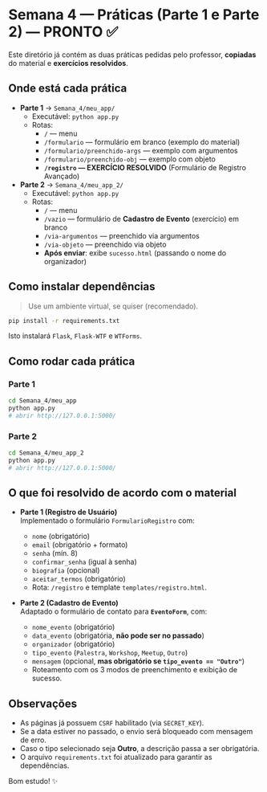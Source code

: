 # Semana 4 — Práticas (Parte 1 e Parte 2) — PRONTO ✅

Este diretório já contém as duas práticas pedidas pelo professor, **copiadas** do material e **exercícios resolvidos**.

## Onde está cada prática

- **Parte 1** → `Semana_4/meu_app/`
  - Executável: `python app.py`
  - Rotas:
    - `/` — menu
    - `/formulario` — formulário em branco (exemplo do material)
    - `/formulario/preenchido-args` — exemplo com argumentos
    - `/formulario/preenchido-obj` — exemplo com objeto
    - **`/registro` — EXERCÍCIO RESOLVIDO** (Formulário de Registro Avançado)
- **Parte 2** → `Semana_4/meu_app_2/`
  - Executável: `python app.py`
  - Rotas:
    - `/` — menu
    - `/vazio` — formulário de **Cadastro de Evento** (exercício) em branco
    - `/via-argumentos` — preenchido via argumentos
    - `/via-objeto` — preenchido via objeto
    - **Após enviar**: exibe `sucesso.html` (passando o nome do organizador)

## Como instalar dependências

> Use um ambiente virtual, se quiser (recomendado).

```bash
pip install -r requirements.txt
```

Isto instalará `Flask`, `Flask-WTF` e `WTForms`.

## Como rodar cada prática

### Parte 1
```bash
cd Semana_4/meu_app
python app.py
# abrir http://127.0.0.1:5000/
```

### Parte 2
```bash
cd Semana_4/meu_app_2
python app.py
# abrir http://127.0.0.1:5000/
```

## O que foi resolvido de acordo com o material

- **Parte 1 (Registro de Usuário)**  
  Implementado o formulário `FormularioRegistro` com:
  - `nome` (obrigatório)
  - `email` (obrigatório + formato)
  - `senha` (mín. 8)
  - `confirmar_senha` (igual à senha)
  - `biografia` (opcional)
  - `aceitar_termos` (obrigatório)
  - Rota: `/registro` e template `templates/registro.html`.

- **Parte 2 (Cadastro de Evento)**  
  Adaptado o formulário de contato para **`EventoForm`**, com:
  - `nome_evento` (obrigatório)
  - `data_evento` (obrigatória, **não pode ser no passado**)
  - `organizador` (obrigatório)
  - `tipo_evento` (`Palestra`, `Workshop`, `Meetup`, `Outro`)
  - `mensagem` (opcional, **mas obrigatório se `tipo_evento == "Outro"`**)
  - Roteamento com os 3 modos de preenchimento e exibição de sucesso.

## Observações

- As páginas já possuem `CSRF` habilitado (via `SECRET_KEY`).
- Se a data estiver no passado, o envio será bloqueado com mensagem de erro.
- Caso o tipo selecionado seja **Outro**, a descrição passa a ser obrigatória.
- O arquivo `requirements.txt` foi atualizado para garantir as dependências.

Bom estudo! ✨